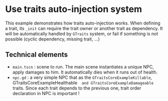 # Use traits auto-injection system

This example demonstrates how traits auto-injection works. When defining a trait, its
`_init` can require the trait owner or another trait as dependency. It will be automatically
handled by `GTraits` system, or fail if something is not possible (cyclic dependency, missing trait, ...)

## Technical elements

- `main.tscn` : scene to run. The main scene instantiates a unique NPC, apply damages to him. It automatically
  dies when it runs out of health.
- `npc.gd` : a very simple NPC that as the `GTraitsCoreExampleKillable`, GTraitsCoreExampleHealthable` 
and GTraitsCoreExampleDamageable` traits. Since each trait depends to the previous one, trait order
  declaration in NPC is important !
